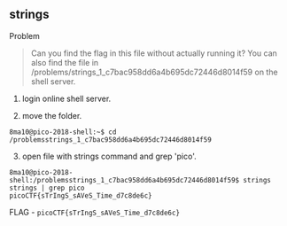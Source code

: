 ## strings

Problem
>Can you find the flag in this file without actually running it? You can also find the file in /problems/strings_1_c7bac958dd6a4b695dc72446d8014f59 on the shell server.

1. login online shell server.

2. move the folder.
```
8ma10@pico-2018-shell:~$ cd /problemsstrings_1_c7bac958dd6a4b695dc72446d8014f59      
```
3. open file with strings command and grep 'pico'.
```
8ma10@pico-2018-shell:/problemsstrings_1_c7bac958dd6a4b695dc72446d8014f59$ strings strings | grep pico                             
picoCTF{sTrIngS_sAVeS_Time_d7c8de6c}
```

FLAG - `picoCTF{sTrIngS_sAVeS_Time_d7c8de6c}`
